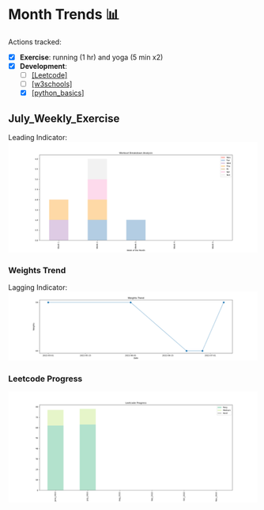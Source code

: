 # Month Trends 📊
Actions tracked:
- [x] **Exercise**: running (1 hr) and yoga (5 min x2) 
- [x] **Development**: 
  - [ ] [[Leetcode]](https://leetcode.com/problemset/all/?sorting=W3sic29ydE9yZGVyIjoiREVTQ0VORElORyIsIm9yZGVyQnkiOiJBQ19SQVRFIn1d)
  - [ ] [[w3schools]](https://www.w3schools.com/python/)
  - [x] [[python_basics]](https://github.com/krystinli/Legoland/blob/main/python/python_basics.md#os)

## July_Weekly_Exercise 
Leading Indicator:
![img](https://github.com/krystinli/Time_Management/blob/main/img/2022_July_Tracking.png)

### Weights Trend
Lagging Indicator:
![img](https://github.com/krystinli/Time_Management/blob/main/img/weight_trend.png)

### Leetcode Progress
![img](https://github.com/krystinli/Time_Management/blob/main/img/2022_Leetcode_Tracking.png)
